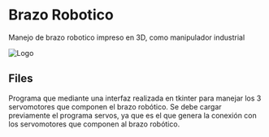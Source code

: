 
# Brazo Robotico
Manejo de brazo robotico impreso en 3D, como manipulador industrial




![Logo](https://previews.123rf.com/images/phonlamaiphoto/phonlamaiphoto1701/phonlamaiphoto170100144/70545888-representaci%C3%B3n-3d-brazo-rob%C3%B3tico-blanco-aislado-en-blanco.jpg)




## Files
Programa que mediante una interfaz realizada en tkinter para manejar los 3 servomotores que componen el brazo robótico.
Se debe cargar previamente el programa servos, ya que es el que genera la conexión con los servomotores que componen al brazo robótico.
